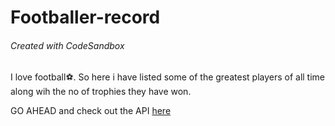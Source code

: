 # Footballer-record
###### Created with CodeSandbox

I love football⚽. So here i have listed some of the greatest players of all time along wih the no of trophies they have won.

GO AHEAD and check out the API [here](https://khvsi.csb.app/)
